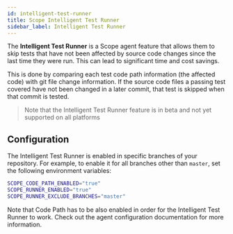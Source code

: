 ```yaml
---
id: intelligent-test-runner
title: Scope Intelligent Test Runner
sidebar_label: Intelligent Test Runner
---
```


The **Intelligent Test Runner** is a Scope agent feature that allows them to skip tests
that have not been affected by source code changes since the last time they were run.
This can lead to significant time and cost savings.

This is done by comparing each test code path information (the affected code) with git file change information.
If the source code files a passing test covered have not been changed in a later commit, that test is skipped 
when that commit is tested.

> Note that the Intelligent Test Runner feature is in beta and not yet supported on all platforms

## Configuration

The Intelligent Test Runner is enabled in specific branches of your repository. For example, to enable it
for all branches other than `master`, set the following environment variables:

```sh
SCOPE_CODE_PATH_ENABLED="true"
SCOPE_RUNNER_ENABLED="true"
SCOPE_RUNNER_EXCLUDE_BRANCHES="master"
```

Note that Code Path has to be also enabled in order for the Intelligent Test Runner to work.
Check out the agent configuration documentation for more information.
